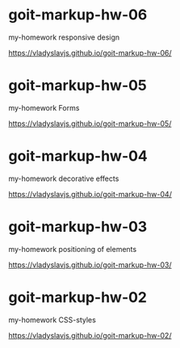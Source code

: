 
# goit-markup-hw-06

my-homework
responsive design

https://vladyslavjs.github.io/goit-markup-hw-06/


# goit-markup-hw-05

my-homework
Forms

https://vladyslavjs.github.io/goit-markup-hw-05/

# goit-markup-hw-04

my-homework
decorative effects

https://vladyslavjs.github.io/goit-markup-hw-04/

# goit-markup-hw-03

my-homework
positioning of elements

https://vladyslavjs.github.io/goit-markup-hw-03/

# goit-markup-hw-02

my-homework
CSS-styles

https://vladyslavjs.github.io/goit-markup-hw-02/
